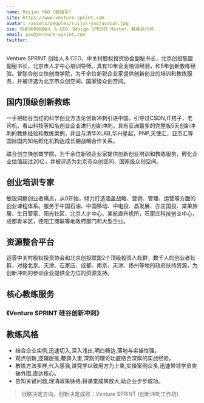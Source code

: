 ```yaml
---
name: Ruijun YAO (姚瑞军)
site: https://www.venture-sprint.com
avatar: /assets/peoples/ruijun-yao/avatar.jpg
bio: 创新冲刺创始人 & CEO，Design SPRINT Master，教练执行师
email: yao@venture-sprint.com
twitter: 
---
```


Venture SPRINT 创始人 & CEO，中关村股权投资协会副秘书长，北京创投联盟副秘书长，北京市人才中心培训导师。具有10年企业培训经验，和5年创新教练经验。曾联合创立快创商学院，为千余位新锐企业家提供创新创业的培训和教练服务，并被评选为北京市众创空间、国家级众创空间。

## 国内顶级创新教练

一手把硅谷当红的科学创业方法论创新冲刺引进中国，引导过CSDN,IT桔子，老司机，看山科技等知名创业企业进行创新冲刺。具有亚洲最多的完整版5天创新冲刺的教练经验和教练案例，并且与清华XLAB,华兴星起，PNP,天使汇，亚杰汇等国际国内知名孵化机构达成长期战略合作关系。

联合创立快创商学院，为千余位新锐企业家提供创新创业培训和教练服务，孵化企业估值超过20亿，并被评选为北京市众创空间、国家级众创空间。

## 创业培训专家

敏锐洞察创业者痛点，从0开始，倾力打造涵盖战略、营销、管理、运营等方面的创业课程体系。服务于中国石油、中国移动、中电投、昌发展、亦庄国投、棠果旅居、生日管家、阳光社区、北京人才中心、某航直升机所，石家庄科技创业中心，成都青羊区，德阳工商联等地政府部门和大型企业。

## 资源整合平台

运营中关村股权投资协会和北京创投联盟2个顶级投资人社群，数千人的创业者社群，对接北京、天津、石家庄、成都、南京、天津、扬州等地的政府扶持资源，为创新冲刺的参训企业提供全方位的资源支持。

## 核心教练服务

### 《Venture SPRINT 硅谷创新冲刺》

## 教练风格

- 结合企业实例,迅速切入,深入浅出,明白畅达,落地与实操性强。
- 观点创新,逻辑层推,鞭辟入里,深刻的理论功底结合深厚的实战经验。
- 教练方法多样,代入感强,讲究学以致用方为上乘,实操案例众多,迅速带领学员突破外围,直达核心。
- 告知关键问题,理清政策脉络,将课堂成果放大,助企业步步成功。

> 战略决定方向，创新决定成败：Venture SPRINT (创新冲刺工作坊)
